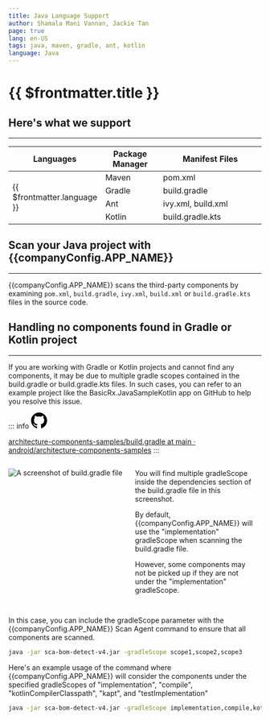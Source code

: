 ```yaml
---
title: Java Language Support
author: Shamala Mani Vannan, Jackie Tan
page: true
lang: en-US
tags: java, maven, gradle, ant, kotlin
language: Java
---
```


<script setup>
import LanguageHeader from './components/LanguageHeader.vue'
import { companyConfig } from '../../../config/companyConfig.js'
</script>

<ClientOnly>

# {{ $frontmatter.title }}

<LanguageHeader :language="$frontmatter.language"/>

## Here's what we support

<hr class="thick" />

<table>
    <thead>
        <th>Languages</th>
        <th>Package Manager</th>
        <th>Manifest Files</th>
    </thead>
    <tbody>
        <tr>
            <td rowspan="4">{{ $frontmatter.language }}</td>
            <td width="33.33%">Maven</td>
            <td width="100%">pom.xml </td>
        </tr>
        <tr>
            <td>Gradle</td>
            <td>build.gradle</td>
        </tr>
        <tr>
            <td>Ant</td>
            <td>ivy.xml, build.xml</td>
        </tr>
        <tr>
            <td>Kotlin</td>
            <td>build.gradle.kts</td>
        </tr>
    </tbody>
</table>

## Scan your Java project with {{companyConfig.APP_NAME}}

<hr class="thick" />

{{companyConfig.APP_NAME}} scans the third-party components by examining `pom.xml`, `build.gradle`, `ivy.xml`, `build.xml` or `build.gradle.kts` files in the source code.

<!--@include: ../../parts/maximize-results.md-->

## Handling no components found in Gradle or Kotlin project

<hr class="thick" />

If you are working with Gradle or Kotlin projects and cannot find any components, it may be due to multiple gradle scopes contained in the build.gradle or build.gradle.kts files. In such cases, you can refer to an example project like the BasicRx.JavaSampleKotlin app on GitHub to help you resolve this issue.

::: info <svg height="32" aria-hidden="true" viewBox="0 0 16 16" width="32"><path d="M8 0c4.42 0 8 3.58 8 8a8.013 8.013 0 0 1-5.45 7.59c-.4.08-.55-.17-.55-.38 0-.27.01-1.13.01-2.2 0-.75-.25-1.23-.54-1.48 1.78-.2 3.65-.88 3.65-3.95 0-.88-.31-1.59-.82-2.15.08-.2.36-1.02-.08-2.12 0 0-.67-.22-2.2.82-.64-.18-1.32-.27-2-.27-.68 0-1.36.09-2 .27-1.53-1.03-2.2-.82-2.2-.82-.44 1.1-.16 1.92-.08 2.12-.51.56-.82 1.28-.82 2.15 0 3.06 1.86 3.75 3.64 3.95-.23.2-.44.55-.51 1.07-.46.21-1.61.55-2.33-.66-.15-.24-.6-.83-1.23-.82-.67.01-.27.38.01.53.34.19.73.9.82 1.13.16.45.68 1.31 2.69.94 0 .67.01 1.3.01 1.49 0 .21-.15.45-.55.38A7.995 7.995 0 0 1 0 8c0-4.42 3.58-8 8-8Z"></path></svg>

[architecture-components-samples/build.gradle at main · android/architecture-components-samples](https://github.com/android/architecture-components-samples/blob/main/BasicRxJavaSampleKotlin/app/build.gradle)
:::

<div style="display:flex;">
<div style="flex:1;">

![A screenshot of build.gradle file](/images/Language-and-File-Support/Java-Language-Support.webp)

</div>
<div style="flex:1; margin:15px;">
You will find multiple gradleScope inside the dependencies section of the build.gradle file in this screenshot.

By default, {{companyConfig.APP_NAME}} will use the "implementation" gradleScope when scanning the build.gradle file.

However, some components may not be picked up if they are not under the "implementation" gradleScope.

</div>
</div>

In this case, you can include the gradleScope parameter with the {{companyConfig.APP_NAME}} Scan Agent command to ensure that all components are scanned.

```bash
java -jar sca-bom-detect-v4.jar -gradleScope scope1,scope2,scope3
```

Here's an example usage of the command where {{companyConfig.APP_NAME}} will consider the components under the specified gradleScopes of "implementation", "compile", "kotlinCompilerClasspath", "kapt", and "testImplementation"

```bash
java -jar sca-bom-detect-v4.jar -gradleScope implementation,compile,kotlinCompilerClasspath,kapt,testImplementation
```

</ClientOnly>
